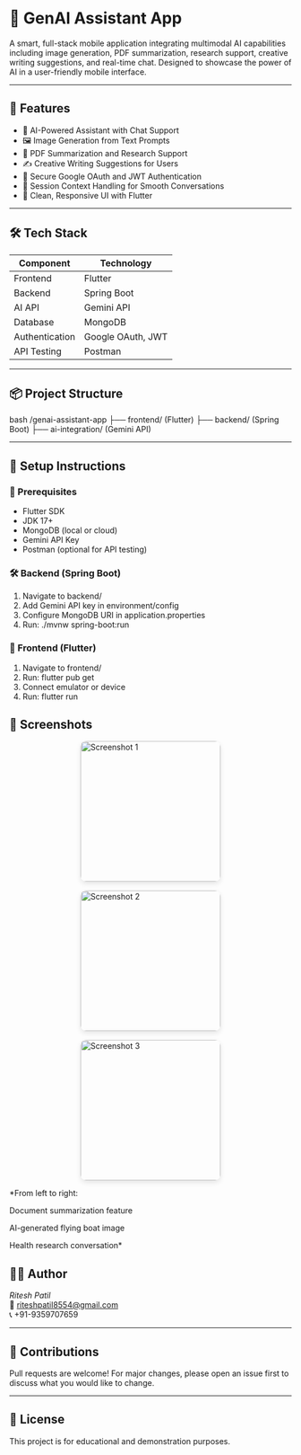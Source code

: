 # 🤖 GenAI Assistant App

A smart, full-stack mobile application integrating multimodal AI capabilities including image generation, PDF summarization, research support, creative writing suggestions, and real-time chat. Designed to showcase the power of AI in a user-friendly mobile interface.

---

## 🚀 Features

- 🧠 AI-Powered Assistant with Chat Support
- 🖼 Image Generation from Text Prompts
- 📄 PDF Summarization and Research Support
- ✍ Creative Writing Suggestions for Users
- 🔐 Secure Google OAuth and JWT Authentication
- 🧠 Session Context Handling for Smooth Conversations
- 📱 Clean, Responsive UI with Flutter

---

## 🛠 Tech Stack

| Component     | Technology         |
|---------------|--------------------|
| Frontend      | Flutter             |
| Backend       | Spring Boot         |
| AI API        | Gemini API          |
| Database      | MongoDB             |
| Authentication| Google OAuth, JWT   |
| API Testing   | Postman             |

---

## 📦 Project Structure

bash
/genai-assistant-app
  ├── frontend/ (Flutter)
  ├── backend/ (Spring Boot)
  ├── ai-integration/ (Gemini API)


---

## 🧪 Setup Instructions

### 🔧 Prerequisites
- Flutter SDK
- JDK 17+
- MongoDB (local or cloud)
- Gemini API Key
- Postman (optional for API testing)

### 🛠 Backend (Spring Boot)
1. Navigate to backend/
2. Add Gemini API key in environment/config
3. Configure MongoDB URI in application.properties
4. Run: ./mvnw spring-boot:run

### 📱 Frontend (Flutter)
1. Navigate to frontend/
2. Run: flutter pub get
3. Connect emulator or device
4. Run: flutter run

<h2>📸 Screenshots</h2>
<div style="
  display: flex;
  flex-wrap: wrap;
  gap: 16px;
  justify-content: center;
  align-items: center;
  margin-top: 10px;
">
  <img src="https://github.com/user-attachments/assets/d51ba32d-b8ab-462f-b62f-02201612b3c5" alt="Screenshot 1" style="width: 250px; border-radius: 10px; box-shadow: 0 4px 10px rgba(0,0,0,0.1);">
  <img src="https://github.com/user-attachments/assets/0f941a36-1090-4f11-9b01-b721fc92d06a" alt="Screenshot 2" style="width: 250px; border-radius: 10px; box-shadow: 0 4px 10px rgba(0,0,0,0.1);">
  <img src="https://github.com/user-attachments/assets/63635abf-7b5d-4341-a37c-91e3ffa43eb7" alt="Screenshot 3" style="width: 250px; border-radius: 10px; box-shadow: 0 4px 10px rgba(0,0,0,0.1);">
</div>

*From left to right:

Document summarization feature

AI-generated flying boat image

Health research conversation*


## 🙋‍♂ Author

*Ritesh Patil*  
📧 riteshpatil8554@gmail.com  
📞 +91-9359707659  

---

## 🤝 Contributions

Pull requests are welcome! For major changes, please open an issue first to discuss what you would like to change.

---

## 📄 License

This project is for educational and demonstration purposes.
